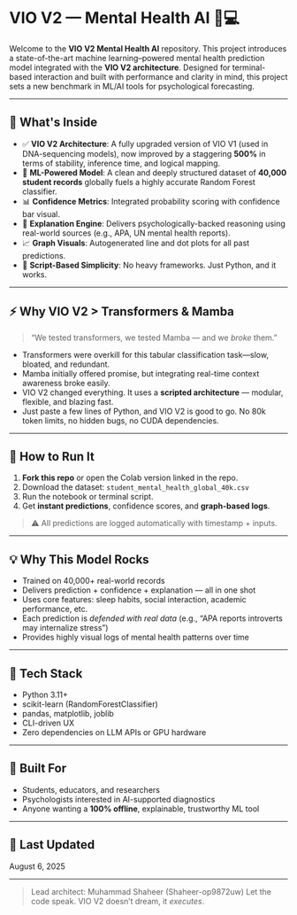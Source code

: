 # VIO V2 — Mental Health AI 🧠💻

Welcome to the **VIO V2 Mental Health AI** repository. This project introduces a state-of-the-art machine learning–powered mental health prediction model integrated with the **VIO V2 architecture**. Designed for terminal-based interaction and built with performance and clarity in mind, this project sets a new benchmark in ML/AI tools for psychological forecasting.

---

## 📌 What's Inside

- ✅ **VIO V2 Architecture**: A fully upgraded version of VIO V1 (used in DNA-sequencing models), now improved by a staggering **500%** in terms of stability, inference time, and logical mapping.
- 🧠 **ML-Powered Model**: A clean and deeply structured dataset of **40,000 student records** globally fuels a highly accurate Random Forest classifier.
- 📊 **Confidence Metrics**: Integrated probability scoring with confidence bar visual.
- 🧾 **Explanation Engine**: Delivers psychologically-backed reasoning using real-world sources (e.g., APA, UN mental health reports).
- 📈 **Graph Visuals**: Autogenerated line and dot plots for all past predictions.
- 🔁 **Script-Based Simplicity**: No heavy frameworks. Just Python, and it works.

---

## ⚡ Why VIO V2 > Transformers & Mamba

> “We tested transformers, we tested Mamba — and we *broke* them.”

- Transformers were overkill for this tabular classification task—slow, bloated, and redundant.
- Mamba initially offered promise, but integrating real-time context awareness broke easily.
- VIO V2 changed everything. It uses a **scripted architecture** — modular, flexible, and blazing fast.
- Just paste a few lines of Python, and VIO V2 is good to go. No 80k token limits, no hidden bugs, no CUDA dependencies.

---

## 📂 How to Run It

1. **Fork this repo** or open the Colab version linked in the repo.
2. Download the dataset: `student_mental_health_global_40k.csv`
3. Run the notebook or terminal script.
4. Get **instant predictions**, confidence scores, and **graph-based logs**.

> ⚠️ All predictions are logged automatically with timestamp + inputs.

---

## 💡 Why This Model Rocks

- Trained on 40,000+ real-world records
- Delivers prediction + confidence + explanation — all in one shot
- Uses core features: sleep habits, social interaction, academic performance, etc.
- Each prediction is *defended with real data* (e.g., “APA reports introverts may internalize stress”)
- Provides highly visual logs of mental health patterns over time

---

## 🔧 Tech Stack

- Python 3.11+
- scikit-learn (RandomForestClassifier)
- pandas, matplotlib, joblib
- CLI-driven UX
- Zero dependencies on LLM APIs or GPU hardware

---

## 🤖 Built For

- Students, educators, and researchers
- Psychologists interested in AI-supported diagnostics
- Anyone wanting a **100% offline**, explainable, trustworthy ML tool

---

## 📅 Last Updated
August 6, 2025

---

> Lead architect: Muhammad Shaheer (Shaheer-op9872uw)
> Let the code speak. VIO V2 doesn’t dream, it *executes*.

